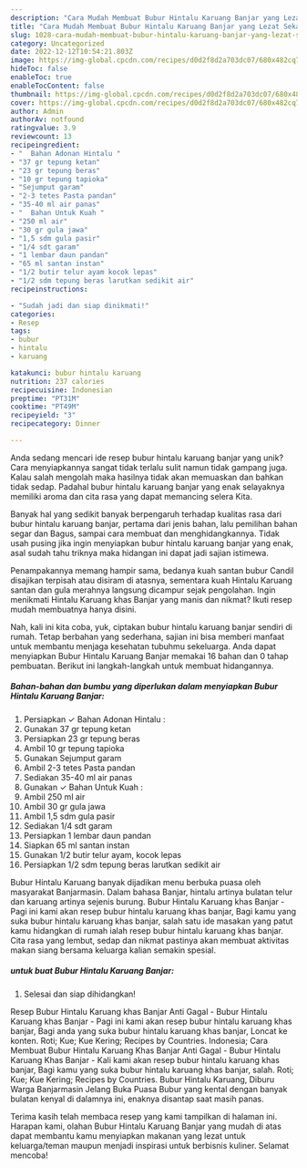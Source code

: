 ```yaml
---
description: "Cara Mudah Membuat Bubur Hintalu Karuang Banjar yang Lezat Sekali"
title: "Cara Mudah Membuat Bubur Hintalu Karuang Banjar yang Lezat Sekali"
slug: 1028-cara-mudah-membuat-bubur-hintalu-karuang-banjar-yang-lezat-sekali
category: Uncategorized
date: 2022-12-12T10:54:21.803Z
image: https://img-global.cpcdn.com/recipes/d0d2f8d2a703dc07/680x482cq70/bubur-hintalu-karuang-banjar-foto-resep-utama.jpg
hideToc: false
enableToc: true
enableTocContent: false
thumbnail: https://img-global.cpcdn.com/recipes/d0d2f8d2a703dc07/680x482cq70/bubur-hintalu-karuang-banjar-foto-resep-utama.jpg
cover: https://img-global.cpcdn.com/recipes/d0d2f8d2a703dc07/680x482cq70/bubur-hintalu-karuang-banjar-foto-resep-utama.jpg
author: Admin
authorAv: notfound
ratingvalue: 3.9
reviewcount: 13
recipeingredient:
- "  Bahan Adonan Hintalu "
- "37 gr tepung ketan"
- "23 gr tepung beras"
- "10 gr tepung tapioka"
- "Sejumput garam"
- "2-3 tetes Pasta pandan"
- "35-40 ml air panas"
- "  Bahan Untuk Kuah "
- "250 ml air"
- "30 gr gula jawa"
- "1,5 sdm gula pasir"
- "1/4 sdt garam"
- "1 lembar daun pandan"
- "65 ml santan instan"
- "1/2 butir telur ayam kocok lepas"
- "1/2 sdm tepung beras larutkan sedikit air"
recipeinstructions:

- "Sudah jadi dan siap dinikmati!"
categories:
- Resep
tags:
- bubur
- hintalu
- karuang

katakunci: bubur hintalu karuang 
nutrition: 237 calories
recipecuisine: Indonesian
preptime: "PT31M"
cooktime: "PT49M"
recipeyield: "3"
recipecategory: Dinner

---
```





Anda sedang mencari ide resep bubur hintalu karuang banjar yang unik? Cara menyiapkannya sangat tidak terlalu sulit namun tidak gampang juga. Kalau salah mengolah maka hasilnya tidak akan memuaskan dan bahkan tidak sedap. Padahal bubur hintalu karuang banjar yang enak selayaknya memiliki aroma dan cita rasa yang dapat memancing selera Kita.





Banyak hal yang sedikit banyak berpengaruh terhadap kualitas rasa dari bubur hintalu karuang banjar, pertama dari jenis bahan, lalu pemilihan bahan segar dan Bagus, sampai cara membuat dan menghidangkannya. Tidak usah pusing jika ingin menyiapkan bubur hintalu karuang banjar yang enak,      asal sudah tahu triknya maka hidangan ini dapat jadi sajian istimewa.














Penampakannya memang hampir sama, bedanya kuah santan bubur Candil disajikan terpisah atau disiram di atasnya, sementara kuah Hintalu Karuang santan dan gula merahnya langsung dicampur sejak pengolahan. Ingin menikmati Hintalu Karuang khas Banjar yang manis dan nikmat? Ikuti resep mudah membuatnya hanya disini.






Nah, kali ini kita coba, yuk, ciptakan bubur hintalu karuang banjar sendiri di rumah. Tetap berbahan yang sederhana, sajian ini bisa memberi manfaat untuk membantu menjaga kesehatan tubuhmu sekeluarga. Anda dapat menyiapkan Bubur Hintalu Karuang Banjar memakai 16 bahan dan 0 tahap pembuatan. Berikut ini langkah-langkah untuk membuat hidangannya.

<!--inarticleads1-->

##### Bahan-bahan dan bumbu yang diperlukan dalam menyiapkan Bubur Hintalu Karuang Banjar:

1. Persiapkan  ✓ Bahan Adonan Hintalu :
1. Gunakan 37 gr tepung ketan
1. Persiapkan 23 gr tepung beras
1. Ambil 10 gr tepung tapioka
1. Gunakan Sejumput garam
1. Ambil 2-3 tetes Pasta pandan
1. Sediakan 35-40 ml air panas
1. Gunakan  ✓ Bahan Untuk Kuah :
1. Ambil 250 ml air
1. Ambil 30 gr gula jawa
1. Ambil 1,5 sdm gula pasir
1. Sediakan 1/4 sdt garam
1. Persiapkan 1 lembar daun pandan
1. Siapkan 65 ml santan instan
1. Gunakan 1/2 butir telur ayam, kocok lepas
1. Persiapkan 1/2 sdm tepung beras larutkan sedikit air


Bubur Hintalu Karuang banyak dijadikan menu berbuka puasa oleh masyarakat Banjarmasin. Dalam bahasa Banjar, hintalu artinya bulatan telur dan karuang artinya sejenis burung. Bubur Hintalu Karuang khas Banjar - Pagi ini kami akan resep bubur hintalu karuang khas banjar, Bagi kamu yang suka bubur hintalu karuang khas banjar, salah satu ide masakan yang patut kamu hidangkan di rumah ialah resep bubur hintalu karuang khas banjar. Cita rasa yang lembut, sedap dan nikmat pastinya akan membuat aktivitas makan siang bersama keluarga kalian semakin spesial. 

<!--inarticleads2-->

#####  untuk buat Bubur Hintalu Karuang Banjar:


1. Selesai dan siap dihidangkan!

Resep Bubur Hintalu Karuang khas Banjar Anti Gagal - Bubur Hintalu Karuang khas Banjar - Pagi ini kami akan resep bubur hintalu karuang khas banjar, Bagi anda yang suka bubur hintalu karuang khas banjar, Loncat ke konten. Roti; Kue; Kue Kering; Recipes by Countries. Indonesia; Cara Membuat Bubur Hintalu Karuang Khas Banjar Anti Gagal - Bubur Hintalu Karuang Khas Banjar - Kali kami akan resep bubur hintalu karuang khas banjar, Bagi kamu yang suka bubur hintalu karuang khas banjar, salah. Roti; Kue; Kue Kering; Recipes by Countries. Bubur Hintalu Karuang, Diburu Warga Banjarmasin Jelang Buka Puasa Bubur yang kental dengan banyak bulatan kenyal di dalamnya ini, enaknya disantap saat masih panas. 

Terima kasih telah membaca resep yang kami tampilkan di halaman ini. Harapan kami, olahan Bubur Hintalu Karuang Banjar yang mudah di atas dapat membantu kamu menyiapkan makanan yang lezat untuk keluarga/teman maupun menjadi inspirasi untuk berbisnis kuliner. Selamat mencoba!
